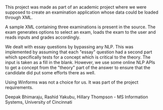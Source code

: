 This project was made as part of an academic project where we were supposed to create an examination application whose data could be loaded through XML.

A sample XML containing three examinations is present in the source. The exam generates options to select an exam, loads the exam to the user and reads inputs and grades accordingly.

We dealt with essay questions by bypassing any NLP. This was implemented by assuming that each "essay" question had a second part which specifically tests for a concept which is critical to the theory. The input is taken as a fill in the blank. However, we use some online NLP APIs to get a concept from the "theory" part of the answer to ensure that the candidate did put some efforts there as well.

Using Winforms was not a choice for us. It was part of the project requirements.

Deepak Bhimaraju, Rashid Yakubu, Hillary Thompson - MS Information Systems, University of Cincinnati